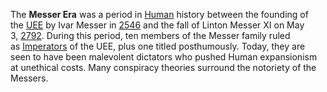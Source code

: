 The **Messer Era** was a period in [Human](https://starcitizen.tools/Human "Human") history between the founding of the [UEE](https://starcitizen.tools/UEE "UEE") by Ivar Messer in [2546](https://starcitizen.tools/26th_Century "26th Century") and the fall of Linton Messer XI on May 3, [2792](https://starcitizen.tools/28th_Century "28th Century"). During this period, ten members of the Messer family ruled as [Imperators](https://starcitizen.tools/Imperator "Imperator") of the UEE, plus one titled posthumously. Today, they are seen to have been malevolent dictators who pushed Human expansionism at unethical costs. Many conspiracy theories surround the notoriety of the Messers.